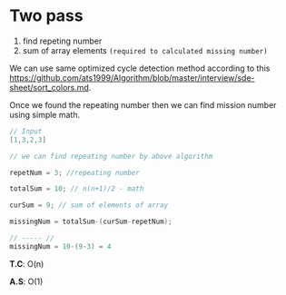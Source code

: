 # Two pass
1. find repeting number
2. sum of array elements `(required to calculated missing number)`

We can use same optimized cycle detection method according to this https://github.com/ats1999/Algorithm/blob/master/interview/sde-sheet/sort_colors.md.

Once we found the repeating number then we can find mission number using simple math.

```cpp
// Input
[1,3,2,3]

// we can find repeating number by above algorithm

repetNum = 3; //repeating number

totalSum = 10; // n(n+1)/2 - math

curSum = 9; // sum of elements of array 

missingNum = totalSum-(curSum-repetNum);

// ----- //
missingNum = 10-(9-3) = 4
```

**T.C**: O(n)

**A.S**: O(1)
